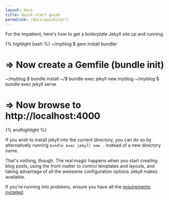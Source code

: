 ```yaml
---
layout: docs
title: Quick-start guide
permalink: /docs/quickstart/
---
```


For the impatient, here's how to get a boilerplate Jekyll site up and running.

{% highlight bash %}
~/myblog $ gem install bundler
# => Now create a Gemfile (bundle init)
~/myblog $ bundle install
~/$ bundle exec jekyll new myblog
~/myblog $ bundle exec jekyll serve
# => Now browse to http://localhost:4000
{% endhighlight %}

If you wish to install jekyll into the current directory, you can do so by
alternatively running `bundle exec jekyll new .` instead of a new directory name.

That's nothing, though. The real magic happens when you start creating blog
posts, using the front matter to control templates and layouts, and taking
advantage of all the awesome configuration options Jekyll makes available.

If you're running into problems, ensure you have all the [requirements
installed][Installation].

[Installation]: /docs/installation/
